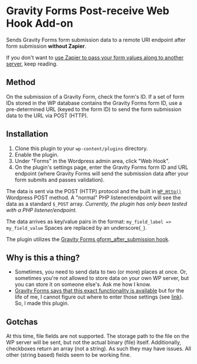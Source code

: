 Gravity Forms Post-receive Web Hook Add-on
==========================================

Sends Gravity Forms form submission data to a remote URI endpoint after form submission **without Zapier**.

If you don't want to [use Zapier to pass your form values along to another server](https://zapier.com/zapbook/gravity-forms/webhook/), keep reading.

## Method

On the submission of a Gravity Form, check the form's ID. If a set of form IDs stored in the WP database contains the Gravity Forms form ID, use a pre-determined URL (keyed to the form ID) to send the form submission data to the URL via POST (HTTP). 

## Installation 

1. Clone this plugin to your `wp-content/plugins` directory. 
1. Enable the plugin. 
1. Under "Forms" in the Wordpress admin area, click "Web Hook".
1. On the plugin's settings page, enter the Gravity Forms form ID and URL endpoint (where Gravity Forms will send the submission data after your form submits and passes validation).

The data is sent via the POST (HTTP) protocol and the built in [`WP_Http()`](https://developer.wordpress.org/reference/classes/wp_http/) Wordpress POST method. A "normal" PHP listener/endpoint will see the data as a standard `$_POST` array. _Currently, the plugin has only been tested with a PHP listener/endpoint._

The data arrives as key/value pairs in the format: `my_field_label => my_field_value` Spaces are replaced by an underscore(`_`).

The plugin utilizes the [Gravity Forms gform_after_submission hook](https://www.gravityhelp.com/documentation/article/gform_after_submission/). 

## Why is this a thing?

* Sometimes, you need to send data to two (or more) places at once. Or, sometimes you're not allowed to store data on your own WP server, but you can store it on someone else's. Ask me how I know.
* [Gravity Forms says that this exact functionality is available](http://docs.gravityflow.io/article/114-the-outgoing-webhook-step) but for the life of me, I cannot figure out where to enter those settings (see [link](http://docs.gravityflow.io/article/114-the-outgoing-webhook-step)). So, I made this plugin. 

## Gotchas 

At this time, file fields are not supported. The storage path to the file on the WP server will be sent, but not the actual binary (file) itself. Additionally, checkboxes return an array (not a string). As such they may have issues. All other (string based) fields seem to be working fine.
